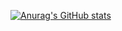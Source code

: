 [![Anurag's GitHub stats](https://github-readme-stats.vercel.app/api?username=mohammad-mo)](https://github.com/anuraghazra/github-readme-stats)
